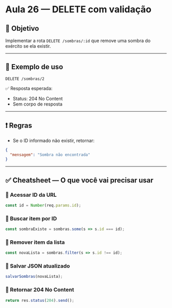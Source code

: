# Aula 26 — DELETE com validação

## 🎯 Objetivo

Implementar a rota `DELETE /sombras/:id` que remove uma sombra do exército se ela existir.

---

## 🧪 Exemplo de uso

```
DELETE /sombras/2
```

✅ Resposta esperada:

- Status: 204 No Content
- Sem corpo de resposta

---

## ❗ Regras

- Se o ID informado não existir, retornar:
```json
{
  "mensagem": "Sombra não encontrada"
}
```

---

## ✅ Cheatsheet — O que você vai precisar usar

### 📌 Acessar ID da URL
```js
const id = Number(req.params.id);
```

### 📌 Buscar item por ID
```js
const sombraExiste = sombras.some(s => s.id === id);
```

### 📌 Remover item da lista
```js
const novaLista = sombras.filter(s => s.id !== id);
```

### 📌 Salvar JSON atualizado
```js
salvarSombras(novaLista);
```

### 📌 Retornar 204 No Content
```js
return res.status(204).send();
```
